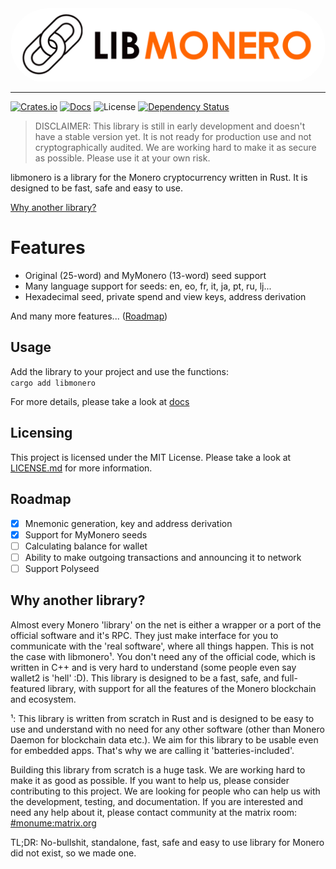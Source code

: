 <div style="border-radius: 100px; overflow: hidden">
    <img src="./assets/libmonero-logo.jpg"/>
</div>

---
[![Crates.io](https://img.shields.io/crates/v/libmonero.svg)](https://crates.io/crates/libmonero)
[![Docs](https://docs.rs/libmonero/badge.svg)](https://docs.rs/libmonero)
![License](https://img.shields.io/badge/license-MIT-blue.svg)
[![Dependency Status](https://deps.rs/repo/github/monumexyz/libmonero/status.svg)](https://deps.rs/repo/github/monero-rs/libmonero)

> DISCLAIMER: This library is still in early development and doesn't have a stable version yet. It is not ready for production use and not cryptographically audited. We are working hard to make it as secure as possible. Please use it at your own risk.

libmonero is a library for the Monero cryptocurrency written in Rust. It is designed to be fast, safe and easy to use.

[Why another library?](#why-another-library)

# Features

- Original (25-word) and MyMonero (13-word) seed support
- Many language support for seeds: en, eo, fr, it, ja, pt, ru, lj...
- Hexadecimal seed, private spend and view keys, address derivation

And many more features... ([Roadmap](#roadmap))
 
## Usage

Add the library to your project and use the functions: \
```cargo add libmonero```

For more details, please take a look at [docs](docs/start.md)

## Licensing

This project is licensed under the MIT License. Please take a look at [LICENSE.md](LICENSE.md) for more information.

## Roadmap

- [x] Mnemonic generation, key and address derivation
- [x] Support for MyMonero seeds
- [ ] Calculating balance for wallet
- [ ] Ability to make outgoing transactions and announcing it to network
- [ ] Support Polyseed

## Why another library?

Almost every Monero 'library' on the net is either a wrapper or a port of the official software and it's RPC. They just make interface for you to communicate with the 'real software', where all things happen. This is not the case with libmonero¹. You don't need any of the official code, which is written in C++ and is very hard to understand (some people even say wallet2 is 'hell' :D). This library is designed to be a fast, safe, and full-featured library, with support for all the features of the Monero blockchain and ecosystem.

¹: This library is written from scratch in Rust and is designed to be easy to use and understand with no need for any other software (other than Monero Daemon for blockchain data etc.). We aim for this library to be usable even for embedded apps. That's why we are calling it 'batteries-included'.

Building this library from scratch is a huge task. We are working hard to make it as good as possible. If you want to help us, please consider contributing to this project. We are looking for people who can help us with the development, testing, and documentation. If you are interested and need any help about it, please contact community at the matrix room: [#monume:matrix.org](https://matrix.to/#/#monume:matrix.org)

TL;DR: No-bullshit, standalone, fast, safe and easy to use library for Monero did not exist, so we made one.